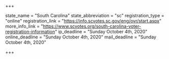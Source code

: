 +++

state_name = "South Carolina"
state_abbreviation = "sc"
registration_type = "online"
registration_link = "https://info.scvotes.sc.gov/eng/ovr/start.aspx"
more_info_link = "https://www.scvotes.org/south-carolina-voter-registration-information"
ip_deadline = "Sunday October 4th, 2020"
online_deadline = "Sunday October 4th, 2020"
mail_deadline = "Sunday October 4th, 2020"

+++